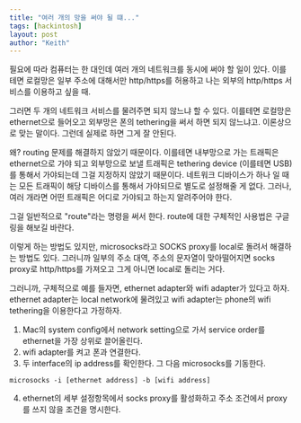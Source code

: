 ```yaml
---
title: "여러 개의 망을 써야 될 떄..."
tags: [hackintosh]
layout: post
author: "Keith"
---
```


필요에 따라 컴퓨터는 한 대인데 여러 개의 네트워크를 동시에 써야 할 일이 있다. 이를테면 로컬망은 일부 주소에 대해서만 http/https를 허용하고 나는 외부의 http/https 서비스를 이용하고 싶을 때.

그러면 두 개의 네트워크 서비스를 물려주면 되지 않느냐 할 수 있다. 이를테면 로컬망은 ethernet으로 들어오고 외부망은 폰의 tethering을 써서 하면 되지 않느냐고. 이론상으로 맞는 말이다. 그런데 실제로 하면 그게 잘 안된다. 

왜? routing 문제를 해결하지 않았기 때문이다. 이를테면 내부망으로 가는 트래픽은 ethernet으로 가야 되고 외부망으로 보낼 트래픽은 tethering device (이를테면 USB)를 통해서 가야되는데 그걸 지정하지 않았기 때문이다. 네트워크 디바이스가 하나 일 때는 모든 트래픽이 해당 디바이스를 통해서 가야되므로 별도로 설정해줄 게 없다. 그러나, 여러 개라면 어떤 트래픽은 어디로 가야되고 하는지 알려주어야 한다.

그걸 일반적으로 "route"라는 명령을 써서 한다. route에 대한 구체적인 사용법은 구글링을 해보길 바란다. 

이렇게 하는 방법도 있지만, microsocks라고 SOCKS proxy를 local로 돌려서 해결하는 방법도 있다. 그러니까 일부의 주소 대역, 주소의 문자열이 맞아떨어지면 socks proxy로 http/https를 가져오고 그게 아니면 local로 돌리는 거다.

그러니까, 구체적으로 예를 들자면, ethernet adapter와 wifi adapter가 있다고 하자. ethernet adapter는 local network에 물려있고 wifi adapter는 phone의 wifi tethering을 이용한다고 가정하자.

1. Mac의 system config에서 network setting으로 가서 service order를 ethernet을 가장 상위로 끌어올린다.
2. wifi adapter를 켜고 폰과 연결한다.
3. 두 interface의 ip address를 확인한다. 그 다음 microsocks를 기동한다.
```
microsocks -i [ethernet address] -b [wifi address]
```
4. ethernet의 세부 설정항목에서 socks proxy를 활성화하고 주소 조건에서 proxy를 쓰지 않을 조건을 명시한다.

